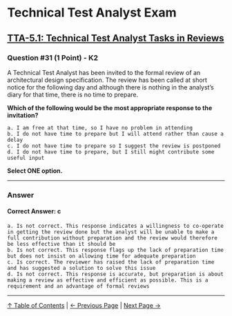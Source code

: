 # Technical Test Analyst Exam

## [TTA-5.1: Technical Test Analyst Tasks in Reviews](../5-reviews/5.1-technical-test-analyst-tasks-in-reviews.md#51-technical-test-analyst-tasks-in-reviews)

### Question #31 (1 Point) - K2

A Technical Test Analyst has been invited to the formal review of an architectural design specification. The review has been called at short notice for the following day and although there is nothing in the analyst’s diary for that time, there is no time to prepare.

**Which of the following would be the most appropriate response to the invitation?**

    a. I am free at that time, so I have no problem in attending
    b. I do not have time to prepare but I will attend rather than cause a delay
    c. I do not have time to prepare so I suggest the review is postponed
    d. I do not have time to prepare, but I still might contribute some useful input

**Select ONE option.**

---

### Answer

#### Correct Answer: c

    a. Is not correct. This response indicates a willingness to co-operate in getting the review done but the analyst will be unable to make a full contribution without preparation and the review would therefore be less effective than it should be
    b. Is not correct. This response flags up the lack of preparation time but does not insist on allowing time for adequate preparation 
    c. Is correct. The reviewer has raised the lack of preparation time and has suggested a solution to solve this issue
    d. Is not correct. This response is accurate, but preparation is about making a review as effective and efficient as possible. This is a requirement and an advantage of formal reviews

---

[↑ Table of Contents](../../README.md#table-of-contents) | [← Previous Page](question-30.md) | [Next Page →](question-32.md)

